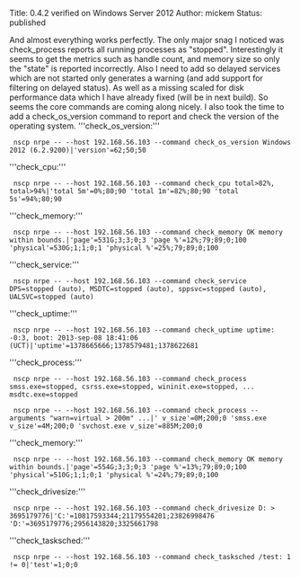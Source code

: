Title: 0.4.2 verified on Windows Server 2012
Author: mickem
Status: published

And almost everything works perfectly. The only major snag I noticed was
check\_process reports all running processes as "stopped". Interestingly
it seems to get the metrics such as handle count, and memory size so
only the "state" is reported incorrectly. Also I need to add so delayed
services which are not started only generates a warning (and add support
for filtering on delayed status). As well as a missing scaled for disk
performance data which I have already fixed (will be in next build). So
seems the core commands are coming along nicely. I also took the time to
add a check\_os\_version command to report and check the version of the
operating system. '''check\_os\_version:'''

     nscp nrpe -- --host 192.168.56.103 --command check_os_version Windows 2012 (6.2.9200)|'version'=62;50;50 

'''check\_cpu:'''

     nscp nrpe -- --host 192.168.56.103 --command check_cpu total>82%, total>94%|'total 5m'=0%;80;90 'total 1m'=82%;80;90 'total 5s'=94%;80;90 

'''check\_memory:'''

     nscp nrpe -- --host 192.168.56.103 --command check_memory OK memory within bounds.|'page'=531G;3;3;0;3 'page %'=12%;79;89;0;100 'physical'=530G;1;1;0;1 'physical %'=25%;79;89;0;100 

'''check\_service:'''

     nscp nrpe -- --host 192.168.56.103 --command check_service DPS=stopped (auto), MSDTC=stopped (auto), sppsvc=stopped (auto), UALSVC=stopped (auto) 

'''check\_uptime:'''

     nscp nrpe -- --host 192.168.56.103 --command check_uptime uptime: -0:3, boot: 2013-sep-08 18:41:06 (UCT)|'uptime'=1378665666;1378579481;1378622681 

'''check\_process:'''

     nscp nrpe -- --host 192.168.56.103 --command check_process smss.exe=stopped, csrss.exe=stopped, wininit.exe=stopped, ... msdtc.exe=stopped 

     nscp nrpe -- --host 192.168.56.103 --command check_process --arguments "warn=virtual > 200m" ...|' v_size'=0M;200;0 'smss.exe v_size'=4M;200;0 'svchost.exe v_size'=885M;200;0 

'''check\_memory:'''

     nscp nrpe -- --host 192.168.56.103 --command check_memory OK memory within bounds.|'page'=554G;3;3;0;3 'page %'=13%;79;89;0;100 'physical'=510G;1;1;0;1 'physical %'=24%;79;89;0;100 

'''check\_drivesize:'''

     nscp nrpe -- --host 192.168.56.103 --command check_drivesize D: > 3695179776|'C:'=10817593344;21179554201;23826998476 'D:'=3695179776;2956143820;3325661798 

'''check\_tasksched:'''

     nscp nrpe -- --host 192.168.56.103 --command check_tasksched /test: 1 != 0|'test'=1;0;0 
